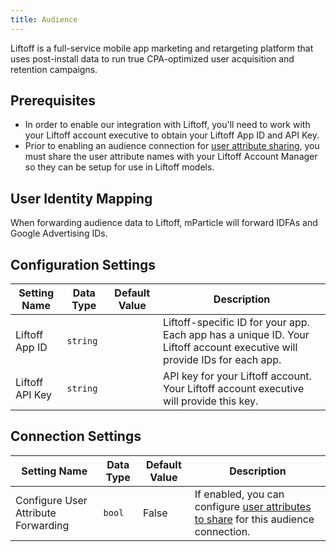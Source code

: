 ```yaml
---
title: Audience
---
```


Liftoff is a full-service mobile app marketing and retargeting platform that uses post-install data to run true CPA-optimized user acquisition and retention campaigns.

## Prerequisites 

* In order to enable our integration with Liftoff, you'll need to work with your Liftoff account executive to obtain your Liftoff App ID and API Key.
* Prior to enabling an audience connection for [user attribute sharing](/guides/platform-guide/audiences/real-time/#user-attribute-sharing), you must share the user attribute names with your Liftoff Account Manager so they can be setup for use in Liftoff models.  

## User Identity Mapping

When forwarding audience data to Liftoff, mParticle will forward IDFAs and Google Advertising IDs.

## Configuration Settings

Setting Name | Data Type | Default Value | Description  
|---|---|---|---|
Liftoff App ID| `string` | | Liftoff-specific ID for your app. Each app has a unique ID. Your Liftoff account executive will provide IDs for each app.
Liftoff API Key| `string` | | API key for your Liftoff account. Your Liftoff account executive will provide this key.

## Connection Settings

Setting Name | Data Type | Default Value | Description
|---|---|---|---
Configure User Attribute Forwarding | `bool` | False| If enabled, you can configure [user attributes to share](/guides/platform-guide/audiences/real-time/#user-attribute-sharing) for this audience connection.
